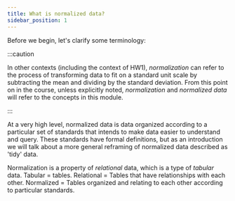 ```yaml
---
title: What is normalized data?
sidebar_position: 1
---
```


Before we begin, let's clarify some terminology:

:::caution

In other contexts (including the context of HW1), *normalization* can refer to the process of transforming data to fit on a standard unit scale by subtracting the mean and dividing by the standard deviation. From this point on in the course, unless explicitly noted, *normalization* and *normalized data* will refer to the concepts in this module.

:::

At a very high level, normalized data is data organized according to a particular set of standards that intends to make data easier to understand and query. These standards have formal definitions, but as an introduction we will talk about a more general reframing of normalized data described as 'tidy' data.

Normalization is a property of *relational* data, which is a type of *tabular* data. Tabular = tables. Relational = Tables that have relationships with each other. Normalized = Tables organized and relating to each other according to particular standards.